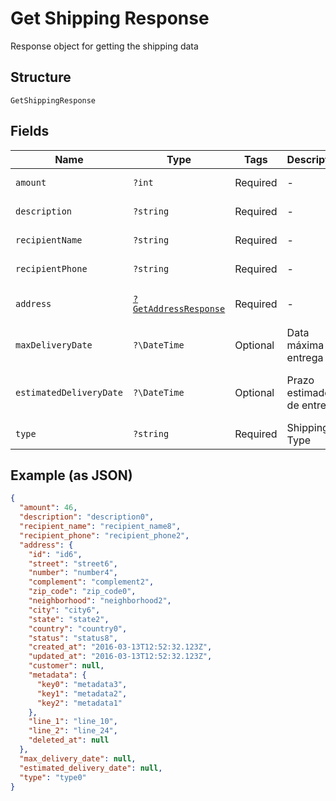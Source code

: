 
# Get Shipping Response

Response object for getting the shipping data

## Structure

`GetShippingResponse`

## Fields

| Name | Type | Tags | Description | Getter | Setter |
|  --- | --- | --- | --- | --- | --- |
| `amount` | `?int` | Required | - | getAmount(): ?int | setAmount(?int amount): void |
| `description` | `?string` | Required | - | getDescription(): ?string | setDescription(?string description): void |
| `recipientName` | `?string` | Required | - | getRecipientName(): ?string | setRecipientName(?string recipientName): void |
| `recipientPhone` | `?string` | Required | - | getRecipientPhone(): ?string | setRecipientPhone(?string recipientPhone): void |
| `address` | [`?GetAddressResponse`](../../doc/models/get-address-response.md) | Required | - | getAddress(): ?GetAddressResponse | setAddress(?GetAddressResponse address): void |
| `maxDeliveryDate` | `?\DateTime` | Optional | Data máxima de entrega | getMaxDeliveryDate(): ?\DateTime | setMaxDeliveryDate(?\DateTime maxDeliveryDate): void |
| `estimatedDeliveryDate` | `?\DateTime` | Optional | Prazo estimado de entrega | getEstimatedDeliveryDate(): ?\DateTime | setEstimatedDeliveryDate(?\DateTime estimatedDeliveryDate): void |
| `type` | `?string` | Required | Shipping Type | getType(): ?string | setType(?string type): void |

## Example (as JSON)

```json
{
  "amount": 46,
  "description": "description0",
  "recipient_name": "recipient_name8",
  "recipient_phone": "recipient_phone2",
  "address": {
    "id": "id6",
    "street": "street6",
    "number": "number4",
    "complement": "complement2",
    "zip_code": "zip_code0",
    "neighborhood": "neighborhood2",
    "city": "city6",
    "state": "state2",
    "country": "country0",
    "status": "status8",
    "created_at": "2016-03-13T12:52:32.123Z",
    "updated_at": "2016-03-13T12:52:32.123Z",
    "customer": null,
    "metadata": {
      "key0": "metadata3",
      "key1": "metadata2",
      "key2": "metadata1"
    },
    "line_1": "line_10",
    "line_2": "line_24",
    "deleted_at": null
  },
  "max_delivery_date": null,
  "estimated_delivery_date": null,
  "type": "type0"
}
```

